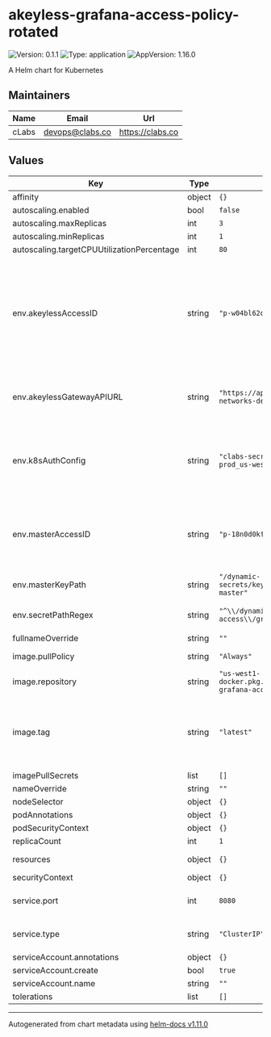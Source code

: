 # akeyless-grafana-access-policy-rotated

![Version: 0.1.1](https://img.shields.io/badge/Version-0.1.1-informational?style=flat-square) ![Type: application](https://img.shields.io/badge/Type-application-informational?style=flat-square) ![AppVersion: 1.16.0](https://img.shields.io/badge/AppVersion-1.16.0-informational?style=flat-square)

A Helm chart for Kubernetes

## Maintainers

| Name | Email | Url |
| ---- | ------ | --- |
| cLabs | <devops@clabs.co> | <https://clabs.co> |

## Values

| Key | Type | Default | Description |
|-----|------|---------|-------------|
| affinity | object | `{}` |  |
| autoscaling.enabled | bool | `false` |  |
| autoscaling.maxReplicas | int | `3` |  |
| autoscaling.minReplicas | int | `1` |  |
| autoscaling.targetCPUUtilizationPercentage | int | `80` |  |
| env.akeylessAccessID | string | `"p-w04bl62o0ryt"` | Incoming Request Akeyless Access ID (to authenticate incoming rotated secret came from the gateway) |
| env.akeylessGatewayAPIURL | string | `"https://api.gateway.akeyless.celo-networks-dev.org"` | Akeyless Gateway API Url to authenticate to |
| env.k8sAuthConfig | string | `"clabs-secrets-and-permissions_akeyless-prod_us-west1-a"` | K8s Auth Config to authenticate back to the server and get master rotated key |
| env.masterAccessID | string | `"p-18n0d0kfp2qv"` | Access ID to authenticate back to the server and get master rotated key |
| env.masterKeyPath | string | `"/dynamic-secrets/keys/grafana/clabs/patrick-test-master"` | past to the  master key |
| env.secretPathRegex | string | `"^\\/dynamic-secrets\\/cloud-user-access\\/grafana-access-policy.*"` | Secret Allowed Path |
| fullnameOverride | string | `""` |  |
| image.pullPolicy | string | `"Always"` | Image pullpolicy |
| image.repository | string | `"us-west1-docker.pkg.dev/devopsre/akeyless/akeyless-grafana-access-policy-rotated"` | Image repository |
| image.tag | string | `"latest"` | Image tag Overrides the image tag whose default is the chart appVersion. |
| imagePullSecrets | list | `[]` |  |
| nameOverride | string | `""` |  |
| nodeSelector | object | `{}` |  |
| podAnnotations | object | `{}` |  |
| podSecurityContext | object | `{}` |  |
| replicaCount | int | `1` |  |
| resources | object | `{}` | Container resources |
| securityContext | object | `{}` |  |
| service.port | int | `8080` | Kubernetes Service Type |
| service.type | string | `"ClusterIP"` | Kubernetes Service Type |
| serviceAccount.annotations | object | `{}` |  |
| serviceAccount.create | bool | `true` |  |
| serviceAccount.name | string | `""` |  |
| tolerations | list | `[]` |  |

----------------------------------------------
Autogenerated from chart metadata using [helm-docs v1.11.0](https://github.com/norwoodj/helm-docs/releases/v1.11.0)
